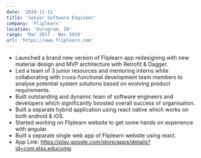 ```yaml
---
date: '2019-11-11'
title: 'Senior Software Engineer'
company: 'Fliplearn'
location: 'Gurugram, IN'
range: 'Mar 2017 - Nov 2019'
url: 'https://www.fliplearn.com'
---
```


- Launched a brand new version of Fliplearn app redesigning with new material design and MVP architecture with Retrofit & Dagger.
- Led a team of 3 junior resources and mentoring interns while collaborating with cross-functional development team members to analyse potential system solutions based on evolving product requirements.
- Built outstanding and dynamic team of software engineers and developers which significantly boosted overall success of organisation.
- Built a separate hybrid application using react native which works on both android & iOS.
- Started working on Fliplearn website to get some hands on experience with angular.
- Built a separate single web app of Fliplearn website using react.
- App Link: https://play.google.com/store/apps/details?id=com.elss.educomp

